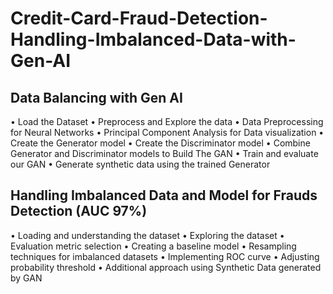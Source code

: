 # Credit-Card-Fraud-Detection-Handling-Imbalanced-Data-with-Gen-AI
## Data Balancing with Gen AI
• Load the Dataset
• Preprocess and Explore the data
• Data Preprocessing for Neural Networks
• Principal Component Analysis for Data visualization
• Create the Generator model
• Create the Discriminator model
• Combine Generator and Discriminator models to Build The GAN
• Train and evaluate our GAN
• Generate synthetic data using the trained Generator

## Handling Imbalanced Data and Model for Frauds Detection (AUC 97%)
• Loading and understanding the dataset
• Exploring the dataset
• Evaluation metric selection
• Creating a baseline model
• Resampling techniques for imbalanced datasets
• Implementing ROC curve
• Adjusting probability threshold
• Additional approach using Synthetic Data generated by GAN
